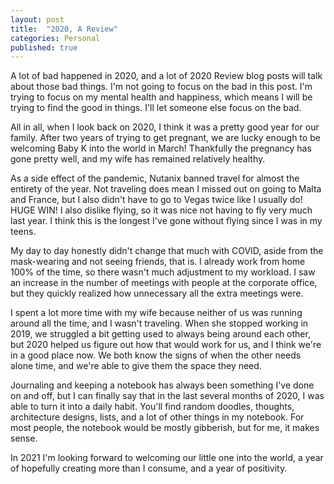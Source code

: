 ```yaml
---
layout: post
title:  "2020, A Review"
categories: Personal
published: true
---
```

A lot of bad happened in 2020, and a lot of 2020 Review blog posts will talk about those bad things. I'm not going to focus on the bad in this post. I'm trying to focus on my mental health and happiness, which means I will be trying to find the good in things. I'll let someone else focus on the bad.

All in all, when I look back on 2020, I think it was a pretty good year for our family. After two years of trying to get pregnant, we are lucky enough to be welcoming Baby K into the world in March! Thankfully the pregnancy has gone pretty well, and my wife has remained relatively healthy. 

As a side effect of the pandemic, Nutanix banned travel for almost the entirety of the year. Not traveling does mean I missed out on going to Malta and France, but I also didn't have to go to Vegas twice like I usually do! HUGE WIN! I also dislike flying, so it was nice not having to fly very much last year. I think this is the longest I've gone without flying since I was in my teens.

My day to day honestly didn't change that much with COVID, aside from the mask-wearing and not seeing friends, that is. I already work from home 100% of the time, so there wasn't much adjustment to my workload. I saw an increase in the number of meetings with people at the corporate office, but they quickly realized how unnecessary all the extra meetings were. 

I spent a lot more time with my wife because neither of us was running around all the time, and I wasn't traveling. When she stopped working in 2019, we struggled a bit getting used to always being around each other, but 2020 helped us figure out how that would work for us, and I think we're in a good place now. We both know the signs of when the other needs alone time, and we're able to give them the space they need.

Journaling and keeping a notebook has always been something I've done on and off, but I can finally say that in the last several months of 2020, I was able to turn it into a daily habit. You'll find random doodles, thoughts, architecture designs, lists, and a lot of other things in my notebook. For most people, the notebook would be mostly gibberish, but for me, it makes sense.

In 2021 I'm looking forward to welcoming our little one into the world, a year of hopefully creating more than I consume, and a year of positivity.